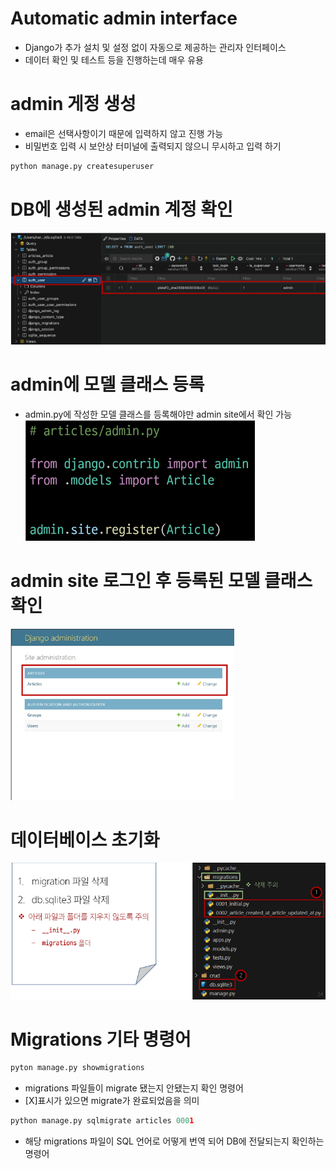 # Automatic admin interface
- Django가 추가 설치 및 설정 없이 자동으로 제공하는 관리자 인터페이스
- 데이터 확인 및 테스트 등을 진행하는데 매우 유용

# admin 게정 생성
- email은 선택사항이기 때문에 입력하지 않고 진행 가능
- 비밀번호 입력 시 보안상 터미널에 출력되지 않으니 무시하고 입력 하기
```python
python manage.py createsuperuser
```

# DB에 생성된 admin 계정 확인
![alt text](image-14.png)

# admin에 모델 클래스 등록
- admin.py에 작성한 모델 클래스를 등록해야만 admin site에서 확인 가능
![alt text](image-15.png)

# admin site 로그인 후 등록된 모델 클래스 확인
![alt text](image-16.png)

# 데이터베이스 초기화
![alt text](image-17.png)

# Migrations 기타 명령어
```python
pyton manage.py showmigrations
```
- migrations 파일들이 migrate 됐는지 안됐는지 확인 명령어
- [X]표시가 있으면 migrate가 완료되었음을 의미

```python
python manage.py sqlmigrate articles 0001
```
- 해당 migrations 파일이 SQL 언어로 어떻게 번역 되어 DB에 전달되는지 확인하는 명령어
